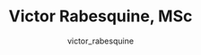 ---
# this is autogenerated: do not edit
title: Victor Rabesquine, MSc
author: victor_rabesquine
layout: author-bio
jobtitle: Scientist, IGP Group
bio: Leibniz Institute of Plant Genetics and Crop Plant Research (IPK)
type: alumn
excerpt: "Visiting [CAPES Scholar](https://www.iie.org/Programs/CAPES), 2022-2023. Victor is a biomolecular physicist who came from University of São Paulo, Brazil. Mento"
header:
  teaser: /assets/images/people/bio-rabesquine.jpg
papers: 
    - title: Fuzz Testing Molecular Representation Using Deep Variational Anomaly Generation
      excerpt: <u>Nogueira VHR</u>, Sharma R, Guido RVC, Keiser MJ. __J Chem Inf Model__. 2025 Feb 24.
      link: "https://doi.org/10.1021/acs.jcim.4c01876"

---